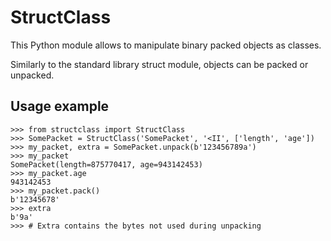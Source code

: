 StructClass
===========

This Python module allows to manipulate binary packed objects as classes.

Similarly to the standard library struct module, objects can be packed or unpacked.

Usage example
-------------

    >>> from structclass import StructClass
    >>> SomePacket = StructClass('SomePacket', '<II', ['length', 'age'])
    >>> my_packet, extra = SomePacket.unpack(b'123456789a')
    >>> my_packet
    SomePacket(length=875770417, age=943142453)
    >>> my_packet.age
    943142453
    >>> my_packet.pack()
    b'12345678'
    >>> extra
    b'9a'
    >>> # Extra contains the bytes not used during unpacking
